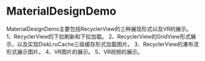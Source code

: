 # MaterialDesignDemo
MaterialDesignDemo主要包括RecyclerView的三种展现形式以及VR的展示。
1、RecyclerView的下拉刷新和下拉加载。
2、RecyclerView的GridView形式展示，以及实现DiskLruCache三级缓存形式加载图片。
3、RecyclerView的瀑布流形式展示图片。
4、VR图片的展示。
5、VR视频的展示。

